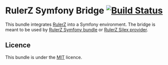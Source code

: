 RulerZ Symfony Bridge [![Build Status](https://travis-ci.org/K-Phoen/rulerz-bridge.svg?branch=master)](https://travis-ci.org/K-Phoen/rulerz-bridge)
=====================

This bundle integrates [RulerZ](https://github.com/K-Phoen/rulerz) into a Symfony
environment. The bridge is meant to be used by [RulerZ Symfony bundle](https://github.com/K-Phoen/RulerZBundle)
or [RulerZ Silex provider](https://github.com/K-Phoen/silex-rulerz-provider).

Licence
-------

This bundle is under the [MIT](https://github.com/K-Phoen/RulerZBundle/blob/master/LICENSE) licence.
